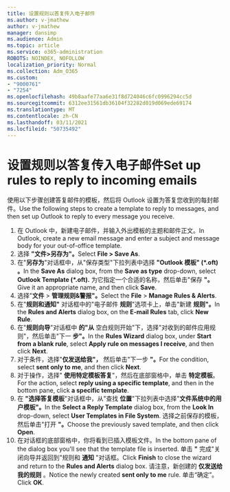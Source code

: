 ```yaml
---
title: 设置规则以答复传入电子邮件
ms.author: v-jmathew
author: v-jmathew
manager: dansimp
ms.audience: Admin
ms.topic: article
ms.service: o365-administration
ROBOTS: NOINDEX, NOFOLLOW
localization_priority: Normal
ms.collection: Adm_O365
ms.custom:
- "9000761"
- "7254"
ms.openlocfilehash: 49b8aafe77aa6e31f8d724046c6fc0996294cc5d
ms.sourcegitcommit: 6312ee31561db36104f32282d019d069ede69174
ms.translationtype: MT
ms.contentlocale: zh-CN
ms.lasthandoff: 03/11/2021
ms.locfileid: "50735492"
---
```

# <a name="set-up-rules-to-reply-to-incoming-emails"></a><span data-ttu-id="56e1f-102">设置规则以答复传入电子邮件</span><span class="sxs-lookup"><span data-stu-id="56e1f-102">Set up rules to reply to incoming emails</span></span>

<span data-ttu-id="56e1f-103">使用以下步骤创建答复邮件的模板，然后将 Outlook 设置为答复您收到的每封邮件。</span><span class="sxs-lookup"><span data-stu-id="56e1f-103">Use the following steps to create a template to reply to messages, and then set up Outlook to reply to every message you receive.</span></span>

1. <span data-ttu-id="56e1f-104">在 Outlook 中，新建电子邮件，并输入外出模板的主题和邮件正文。</span><span class="sxs-lookup"><span data-stu-id="56e1f-104">In Outlook, create a new email message and enter a subject and message body for your out-of-office template.</span></span>
2. <span data-ttu-id="56e1f-105">选择 **"文件>另存为"。**</span><span class="sxs-lookup"><span data-stu-id="56e1f-105">Select **File > Save As**.</span></span>
3. <span data-ttu-id="56e1f-106">在"**另存为**"对话框中，从"保存类型"下拉列表中选择 **"Outlook 模板" (\*.oft) 。**</span><span class="sxs-lookup"><span data-stu-id="56e1f-106">In the **Save As** dialog box, from the **Save as type** drop-down, select **Outlook Template (\*.oft).**</span></span> <span data-ttu-id="56e1f-107">为它指定一个合适的名称，然后单击"保存 **"。**</span><span class="sxs-lookup"><span data-stu-id="56e1f-107">Give it an appropriate name, and then click **Save**.</span></span>
4. <span data-ttu-id="56e1f-108">选择"**文件**  >  **管理规则&警报"。**</span><span class="sxs-lookup"><span data-stu-id="56e1f-108">Select the **File** > **Manage Rules & Alerts**.</span></span>
5. <span data-ttu-id="56e1f-109">在"**规则和通知"** 对话框中的"电子邮件 **规则**"选项卡上，单击"新建 **规则"。**</span><span class="sxs-lookup"><span data-stu-id="56e1f-109">In the **Rules and Alerts** dialog box, on the **E-mail Rules** tab, click **New Rule**.</span></span>
6. <span data-ttu-id="56e1f-110">在"**规则向导**"对话框中 **的"从** 空白规则开始"下，选择"对收到的邮件应用规则"，然后单击"下一 **步"。**</span><span class="sxs-lookup"><span data-stu-id="56e1f-110">In the **Rules Wizard** dialog box, under **Start from a blank rule**, select **Apply rule on messages I receive**, and then click **Next**.</span></span>
7. <span data-ttu-id="56e1f-111">对于条件，选择"**仅发送给我"，** 然后单击"下一步 **"。**</span><span class="sxs-lookup"><span data-stu-id="56e1f-111">For the condition, select **sent only to me**, and then click **Next**.</span></span>
8. <span data-ttu-id="56e1f-112">对于操作，选择" **使用特定模板答复**"，然后在底部窗格中，单击 **特定模板**。</span><span class="sxs-lookup"><span data-stu-id="56e1f-112">For the action, select **reply using a specific template**, and then in the bottom pane, click **a specific template**.</span></span>
9. <span data-ttu-id="56e1f-113">在 **"选择答复模板**"对话框中，从"查找 **位置**"下拉列表中选择"**文件系统中的用户模板"。**</span><span class="sxs-lookup"><span data-stu-id="56e1f-113">In the **Select a Reply Template** dialog box, from the **Look In** drop-down, select **User Templates in File System**.</span></span> <span data-ttu-id="56e1f-114">选择之前保存的模板，然后单击"打开 **"。**</span><span class="sxs-lookup"><span data-stu-id="56e1f-114">Choose the previously saved template, and then click **Open**.</span></span>
10. <span data-ttu-id="56e1f-115">在对话框的底部窗格中，你将看到已插入模板文件。</span><span class="sxs-lookup"><span data-stu-id="56e1f-115">In the bottom pane of the dialog box you'll see that the template file is inserted.</span></span> <span data-ttu-id="56e1f-116">单击 **"** 完成"关闭向导并返回到"规则和 **通知** "对话框。</span><span class="sxs-lookup"><span data-stu-id="56e1f-116">Click **Finish** to close the wizard and return to the **Rules and Alerts** dialog box.</span></span> <span data-ttu-id="56e1f-117">请注意，新创建的 **仅发送给我的规则** 。</span><span class="sxs-lookup"><span data-stu-id="56e1f-117">Notice the newly created **sent only to me** rule.</span></span> <span data-ttu-id="56e1f-118">单击“确定”。</span><span class="sxs-lookup"><span data-stu-id="56e1f-118">Click **OK**.</span></span>
